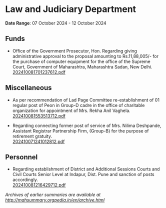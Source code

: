 # Law and Judiciary Department

**Date Range**: 07 October 2024 - 12 October 2024


## Funds
- Office of the Government Prosecutor, Hon. Regarding giving administrative approval to the proposal amounting to Rs.11,88,005/- for the purchase of computer equipment for the office of the Supreme Court, Government of Maharashtra, Maharashtra Sadan, New Delhi.\
  [202410081701237612.pdf](https://gr.maharashtra.gov.in/Site/Upload/Government%20Resolutions/English/202410081701237612.pdf)

## Miscellaneous
- As per recommendation of Lad Page Committee re-establishment of 01 regular post of Peon in Group-D cadre in the office of charitable organization for appointment of Mrs. Rekha Anil Vaghela.\
  [202410081553513712.pdf](https://gr.maharashtra.gov.in/Site/Upload/Government%20Resolutions/English/202410081553513712.pdf)

- Regarding  connecting  former  post  of  service  of Mrs. Nilima Deshpande, Assistant Registrar Partnership Firm, (Group-B) for the purpose of retirement gratuity.\
  [202410071241012812.pdf](https://gr.maharashtra.gov.in/Site/Upload/Government%20Resolutions/English/202410071241012812.pdf)

## Personnel
- Regarding establishment of District and Additional Sessions Courts and Civil Courts Senior Level at Indapur, Dist. Pune and sanction of posts accordingly.\
  [202410081216429712.pdf](https://gr.maharashtra.gov.in/Site/Upload/Government%20Resolutions/English/202410081216429712.pdf)


*Archives of earlier summaries are available at http://mahsummary.orgpedia.in/en/archive.html*